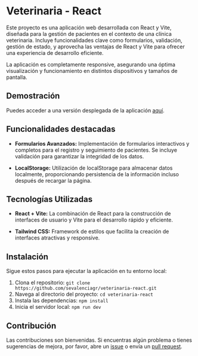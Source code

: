 # Veterinaria - React

Este proyecto es una aplicación web desarrollada con React y Vite, diseñada para la gestión de pacientes en el contexto de una clínica veterinaria. Incluye funcionalidades clave como formularios, validación, gestión de estado, y aprovecha las ventajas de React y Vite para ofrecer una experiencia de desarrollo eficiente.

La aplicación es completamente responsive, asegurando una óptima visualización y funcionamiento en distintos dispositivos y tamaños de pantalla.

## Demostración

Puedes acceder a una versión desplegada de la aplicación [aquí](https://veterinaria-react-svg.vercel.app/).

## Funcionalidades destacadas

- **Formularios Avanzados:** Implementación de formularios interactivos y completos para el registro y seguimiento de pacientes. Se incluye validación para garantizar la integridad de los datos.

- **LocalStorage:** Utilización de localStorage para almacenar datos localmente, proporcionando persistencia de la información incluso después de recargar la página.

## Tecnologías Utilizadas

- **React + Vite:** La combinación de React para la construcción de interfaces de usuario y Vite para el desarrollo rápido y eficiente.

- **Tailwind CSS:** Framework de estilos que facilita la creación de interfaces atractivas y responsive.

## Instalación 

Sigue estos pasos para ejecutar la aplicación en tu entorno local:

1. Clona el repositorio: `git clone https://github.com/sevalenciagr/veterinaria-react.git`
2. Navega al directorio del proyecto: `cd veterinaria-react`
3. Instala las dependencias: `npm install`
4. Inicia el servidor local: `npm run dev`

## Contribución

Las contribuciones son bienvenidas. Si encuentras algún problema o tienes sugerencias de mejora, por favor, abre un [issue](https://github.com/sevalenciagr/veterinaria-react/issues) o envía un [pull request](https://github.com/sevalenciagr/veterinaria-react/pulls).


